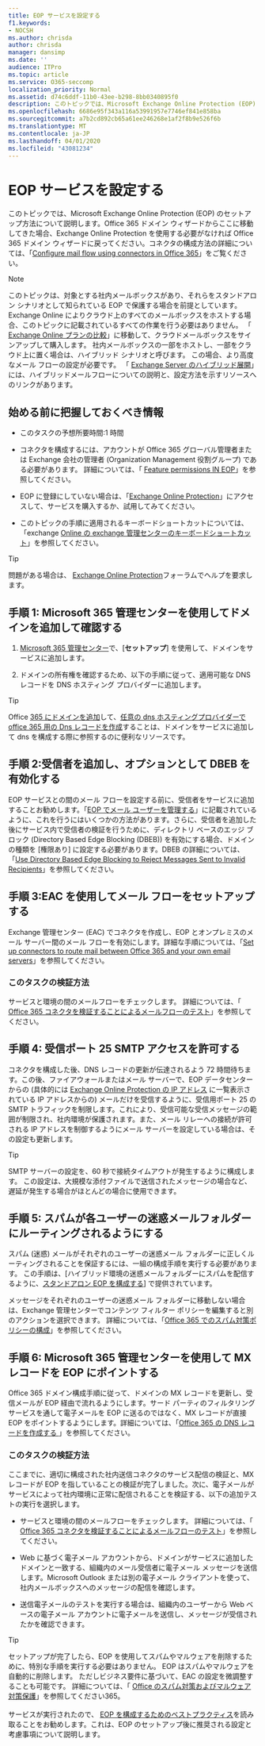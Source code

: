 ```yaml
---
title: EOP サービスを設定する
f1.keywords:
- NOCSH
ms.author: chrisda
author: chrisda
manager: dansimp
ms.date: ''
audience: ITPro
ms.topic: article
ms.service: O365-seccomp
localization_priority: Normal
ms.assetid: d74c6ddf-11b0-43ee-b298-8bb0340895f0
description: このトピックでは、Microsoft Exchange Online Protection (EOP) のセットアップ方法について説明します。 Office 365 ドメイン ウィザードからここに移動してきた場合、Exchange Online Protection を使用する必要がなければ Office 365 ドメイン ウィザードに戻ってください。 コネクタの構成方法の詳細については、「Configure mail flow using connectors in Office 365」をご覧ください。
ms.openlocfilehash: 6686e95f343a116a53991957e7746ef841e858ba
ms.sourcegitcommit: a7b2cd892cb65a61ee246268e1af2f8b9e526f6b
ms.translationtype: MT
ms.contentlocale: ja-JP
ms.lasthandoff: 04/01/2020
ms.locfileid: "43081234"
---
```

# <a name="set-up-your-eop-service"></a>EOP サービスを設定する

このトピックでは、Microsoft Exchange Online Protection (EOP) のセットアップ方法について説明します。Office 365 ドメイン ウィザードからここに移動してきた場合、Exchange Online Protection を使用する必要がなければ Office 365 ドメイン ウィザードに戻ってください。コネクタの構成方法の詳細については、「[Configure mail flow using connectors in Office 365](https://docs.microsoft.com/exchange/mail-flow-best-practices/use-connectors-to-configure-mail-flow/use-connectors-to-configure-mail-flow)」をご覧ください。

> [!NOTE]
> このトピックは、対象とする社内メールボックスがあり、それらをスタンドアロン シナリオとして知られている EOP で保護する場合を前提としています。 Exchange Online によりクラウド上のすべてのメールボックスをホストする場合、このトピックに記載されているすべての作業を行う必要はありません。 「 [Exchange Online プランの比較](https://products.office.com/exchange/compare-microsoft-exchange-online-plans)」に移動して、クラウドメールボックスをサインアップして購入します。 社内メールボックスの一部をホストし、一部をクラウド上に置く場合は、ハイブリッド シナリオと呼びます。 この場合、より高度なメール フローの設定が必要です。 「 [Exchange Server のハイブリッド展開](https://docs.microsoft.com/exchange/exchange-hybrid)」には、ハイブリッドメールフローについての説明と、設定方法を示すリソースへのリンクがあります。

## <a name="what-do-you-need-to-know-before-you-begin"></a>始める前に把握しておくべき情報

- このタスクの予想所要時間:1 時間

- コネクタを構成するには、アカウントが Office 365 グローバル管理者または Exchange 会社の管理者 (Organization Management 役割グループ) である必要があります。 詳細については、「 [Feature permissions IN EOP](feature-permissions-in-eop.md)」を参照してください。

- EOP に登録にしていない場合は、「[Exchange Online Protection](https://products.office.com/exchange/exchange-email-security-spam-protection)」にアクセスして、サービスを購入するか、試用してみてください。

- このトピックの手順に適用されるキーボードショートカットについては、「exchange [Online の exchange 管理センターのキーボードショートカット](https://docs.microsoft.com/Exchange/accessibility/keyboard-shortcuts-in-admin-center)」を参照してください。

> [!TIP]
> 問題がある場合は、 [Exchange Online Protection](https://go.microsoft.com/fwlink/p/?linkId=285351)フォーラムでヘルプを要求します。

## <a name="step-1-use-the-microsoft-365-admin-center-to-add-and-verify-your-domain"></a>手順 1: Microsoft 365 管理センターを使用してドメインを追加して確認する

1. [Microsoft 365 管理センター](https://docs.microsoft.com/office365/admin/admin-overview/about-the-admin-center)で、[**セットアップ**] を使用して、ドメインをサービスに追加します。

2. ドメインの所有権を確認するため、以下の手順に従って、適用可能な DNS レコードを DNS ホスティング プロバイダーに追加します。

> [!TIP]
> Office [365 にドメインを追加](https://docs.microsoft.com/office365/admin/setup/add-domain)して、[任意の dns ホスティングプロバイダーで office 365 用の Dns レコードを作成](https://docs.microsoft.com/office365/admin/get-help-with-domains/create-dns-records-at-any-dns-hosting-provider)することは、ドメインをサービスに追加して dns を構成する際に参照するのに便利なリソースです。

## <a name="step-2-add-recipients-and-optionally-enable-dbeb"></a>手順 2:受信者を追加し、オプションとして DBEB を有効化する

EOP サービスとの間のメール フローを設定する前に、受信者をサービスに追加することお勧めします。「[EOP でメール ユーザーを管理する](manage-mail-users-in-eop.md)」に記載されているように、これを行うにはいくつかの方法があります。さらに、受信者を追加した後にサービス内で受信者の検証を行うために、ディレクトリ ベースのエッジ ブロック (Directory Based Edge Blocking (DBEB)) を有効にする場合、ドメインの種類を [権限あり] に設定する必要があります。DBEB の詳細については、「[Use Directory Based Edge Blocking to Reject Messages Sent to Invalid Recipients](https://docs.microsoft.com/exchange/mail-flow-best-practices/use-directory-based-edge-blocking)」を参照してください。

## <a name="step-3-use-the-eac-to-set-up-mail-flow"></a>手順 3:EAC を使用してメール フローをセットアップする

Exchange 管理センター (EAC) でコネクタを作成し、EOP とオンプレミスのメール サーバー間のメール フローを有効にします。詳細な手順については、「[Set up connectors to route mail between Office 365 and your own email servers](https://docs.microsoft.com/exchange/mail-flow-best-practices/use-connectors-to-configure-mail-flow/set-up-connectors-to-route-mail)」を参照してください。

### <a name="how-do-you-know-this-task-worked"></a>このタスクの検証方法

サービスと環境の間のメールフローをチェックします。 詳細については、「 [Office 365 コネクタを検証することによるメールフローのテスト](https://docs.microsoft.com/exchange/mail-flow-best-practices/test-mail-flow)」を参照してください。

## <a name="step-4-allow-inbound-port-25-smtp-access"></a>手順 4: 受信ポート 25 SMTP アクセスを許可する

コネクタを構成した後、DNS レコードの更新が伝達されるよう 72 時間待ちます。この後、ファイアウォールまたはメール サーバーで、EOP データセンターからの (具体的には [Exchange Online Protection の IP アドレス](https://docs.microsoft.com/office365/enterprise/urls-and-ip-address-ranges) に一覧表示されている IP アドレスからの) メールだけを受信するように、受信用ポート 25 の SMTP トラフィックを制限します。これにより、受信可能な受信メッセージの範囲が制限され、社内環境が保護されます。また、メール リレーへの接続が許可される IP アドレスを制御するようにメール サーバーを設定している場合は、その設定も更新します。

> [!TIP]
> SMTP サーバーの設定を、60 秒で接続タイムアウトが発生するように構成します。 この設定は、大規模な添付ファイルで送信されたメッセージの場合など、遅延が発生する場合がほとんどの場合に使用できます。

## <a name="step-5-ensure-that-spam-is-routed-to-each-users-junk-email-folder"></a>手順 5: スパムが各ユーザーの迷惑メールフォルダーにルーティングされるようにする

スパム (迷惑) メールがそれぞれのユーザーの迷惑メール フォルダーに正しくルーティングされることを保証するには、一組の構成手順を実行する必要があります。 この手順は、[ハイブリッド環境の迷惑メールフォルダーにスパムを配信するように、[スタンドアロン EOP を構成する](ensure-that-spam-is-routed-to-each-user-s-junk-email-folder.md)] で提供されています。

メッセージをそれぞれのユーザーの迷惑メール フォルダーに移動しない場合は、Exchange 管理センターでコンテンツ フィルター ポリシーを編集すると別のアクションを選択できます。 詳細については、「[Office 365 でのスパム対策ポリシーの構成](configure-your-spam-filter-policies.md)」を参照してください。

## <a name="step-6-use-the-microsoft-365-admin-center-to-point-your-mx-record-to-eop"></a>手順 6: Microsoft 365 管理センターを使用して MX レコードを EOP にポイントする

Office 365 ドメイン構成手順に従って、ドメインの MX レコードを更新し、受信メールが EOP 経由で流れるようにします。サード パーティのフィルタリング サービスを通して電子メールを EOP に送るのではなく、MX レコードが直接 EOP をポイントするようにします。詳細については、「[Office 365 の DNS レコードを作成する ](https://docs.microsoft.com/office365/admin/get-help-with-domains/create-dns-records-at-any-dns-hosting-provider)」を参照してください。

### <a name="how-do-you-know-this-task-worked"></a>このタスクの検証方法

ここまでに、適切に構成された社内送信コネクタのサービス配信の検証と、MX レコードが EOP を指していることの検証が完了しました。次に、電子メールがサービスによって社内環境に正常に配信されることを検証する、以下の追加テストの実行を選択します。

- サービスと環境の間のメールフローをチェックします。 詳細については、「 [Office 365 コネクタを検証することによるメールフローのテスト](https://docs.microsoft.com/exchange/mail-flow-best-practices/test-mail-flow)」を参照してください。

- Web に基づく電子メール アカウントから、ドメインがサービスに追加したドメインと一致する、組織内のメール受信者に電子メール メッセージを送信します。Microsoft Outlook または別の電子メール クライアントを使って、社内メールボックスへのメッセージの配信を確認します。

- 送信電子メールのテストを実行する場合は、組織内のユーザーから Web ベースの電子メール アカウントに電子メールを送信し、メッセージが受信されたかを確認できます。

> [!TIP]
> セットアップが完了したら、EOP を使用してスパムやマルウェアを削除するために、特別な手順を実行する必要はありません。 EOP はスパムやマルウェアを自動的に削除します。 ただしビジネス要件に基づいて、EAC の設定を微調整することも可能です。 詳細については、「 [Office のスパム対策およびマルウェア対策保護](anti-spam-and-anti-malware-protection.md)」を参照してください365。 <br/><br/> サービスが実行されたので、 [EOP を構成するためのベストプラクティス](best-practices-for-configuring-eop.md)を読み取ることをお勧めします。これは、EOP のセットアップ後に推奨される設定と考慮事項について説明します。
